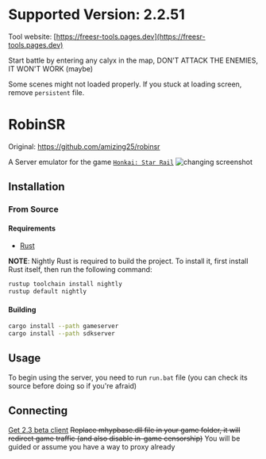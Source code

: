 # Supported Version: 2.2.51

Tool website: [https://freesr-tools.pages.dev](https://freesr-tools.pages.dev)

Start battle by entering any calyx in the map, DON'T ATTACK THE ENEMIES, IT WON'T WORK (maybe)

Some scenes might not loaded properly. If you stuck at loading screen, remove `persistent` file.

# RobinSR
Original: https://github.com/amizing25/robinsr


A Server emulator for the game [`Honkai: Star Rail`](https://hsr.hoyoverse.com/en-us/)
![changing screenshot]()

## Installation

### From Source

#### Requirements

- [Rust](https://www.rust-lang.org/tools/install)

**NOTE**: Nightly Rust is required to build the project. To install it, first install
Rust itself, then run the following command:

```sh
rustup toolchain install nightly
rustup default nightly
```

#### Building

```sh
cargo install --path gameserver
cargo install --path sdkserver
```
## Usage

To begin using the server, you need to run `run.bat` file (you can check its source before doing so if you're afraid)

## Connecting
[Get 2.3 beta client](https://autopatchos.starrails.com/client/Beta/20240501125700_dUBAjS7YiX9nF7mJ/StarRail_2.2.51.zip)
~~Replace mhypbase.dll file in your game folder, it will redirect game traffic (and also disable in-game censorship)~~ You will be guided or assume you have a way to proxy already
